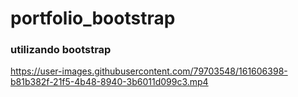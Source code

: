 # portfolio_bootstrap
### utilizando bootstrap

https://user-images.githubusercontent.com/79703548/161606398-b81b382f-21f5-4b48-8940-3b6011d099c3.mp4


